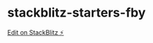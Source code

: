 # stackblitz-starters-fby

[Edit on StackBlitz ⚡️](https://stackblitz.com/edit/stackblitz-starters-gsgmpf)